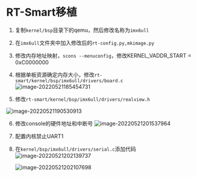 # RT-Smart移植

1. 复制`kernel/bsp`目录下的qemu，然后修改名称为`imx6ull`
2. 在`imx6ull`文件夹中加入修改后的`rt-config.py,mkimage.py`
3. 修改内存地址映射，`scons --menuconfig`，修改KERNEL_VADDR_START = 0xC0000000

4. 根据单板资源确定内存大小，修改`rt-smart/kernel/bsp/imx6ull/drivers/board.c`
   ![image-20220521185454731](image/image-20220521185454731.png)

5. 修改`rt-smart/kernel/bsp/imx6ull/drivers/realview.h`

![image-20220521190530913](image/image-20220521190530913.png)

6. 修改console的硬件地址和中断号
   ![image-20220521201537964](image/image-20220521201537964.png)

7. 配置内核禁止UART1

8. 在`kernel/bsp/imx6ull/drivers/serial.c`添加代码
   ![image-20220521202139737](image/image-20220521202139737.png)

   ![image-20220521202107698](image/image-20220521202107698.png)